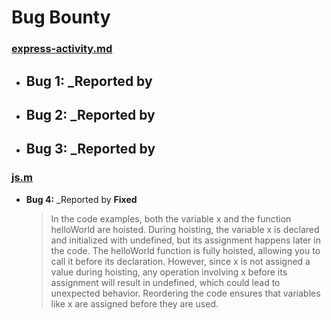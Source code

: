 # Bug Bounty

### [express-activity.md](./express-activity.md)  
- **Bug 1:** _Reported by  
  - 
- **Bug 2:** _Reported by 
  - 
- **Bug 3:** _Reported by 
  - 

### [js.m](./JS.md)
- **Bug 4:** _Reported by 
    **Fixed**
    > In the code examples, both the variable x and the function helloWorld are hoisted. During hoisting, the variable x is declared and initialized with undefined, but its assignment happens later in the code. The helloWorld function is fully hoisted, allowing you to call it before its declaration. However, since x is not assigned a value during hoisting, any operation involving x before its assignment will result in undefined, which could lead to unexpected behavior. Reordering the code ensures that variables like x are assigned before they are used.